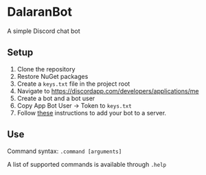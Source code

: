 # DalaranBot
A simple Discord chat bot

## Setup
1. Clone the repository
2. Restore NuGet packages
3. Create a `keys.txt` file in the project root
4. Navigate to https://discordapp.com/developers/applications/me
5. Create a bot and a bot user
6. Copy App Bot User -> Token to `keys.txt`
7. Follow [these](http://stackoverflow.com/a/37743722) instructions to add your bot to a server.

## Use
Command syntax: `.command [arguments]`

A list of supported commands is available through `.help`
